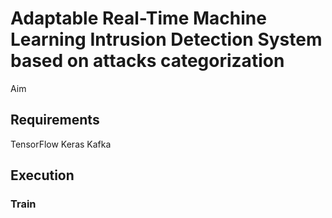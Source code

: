 # Adaptable Real-Time Machine Learning Intrusion Detection System based on attacks categorization

Aim

## Requirements

TensorFlow
Keras
Kafka

## Execution

### Train


